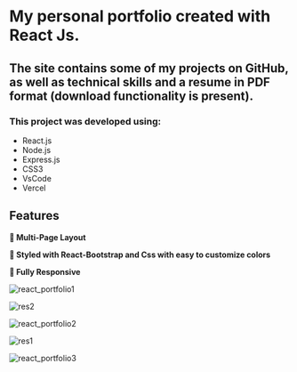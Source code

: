 # My personal portfolio created with React Js.

## The site contains some of my projects on GitHub, as well as technical skills and a resume in PDF format (download functionality is present). 

### This project was developed using:
- React.js
- Node.js
- Express.js
- CSS3
- VsCode
- Vercel

## Features
**📖 Multi-Page Layout**

**🎨 Styled with React-Bootstrap and Css with easy to customize colors**

**📱 Fully Responsive**

![react_portfolio1](https://github.com/v-makarovskyi/portfolio_react/assets/95641884/b8d0b0f6-545c-4255-865c-c2ef162a542e)

![res2](https://github.com/v-makarovskyi/portfolio_react/assets/95641884/29453630-72b9-4e9d-93a6-c2bde71448ea)

![react_portfolio2](https://github.com/v-makarovskyi/portfolio_react/assets/95641884/ee9b60cf-6f65-4073-b664-eb9a9bc73776)

![res1](https://github.com/v-makarovskyi/portfolio_react/assets/95641884/8b8ba971-4de8-4538-9e62-7d1531d06a8a)

![react_portfolio3](https://github.com/v-makarovskyi/portfolio_react/assets/95641884/fd1cf488-a8c2-475b-bd5d-60608caa83f4)
